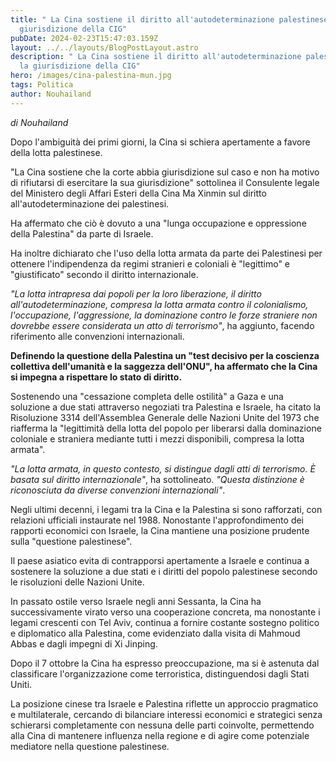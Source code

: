 ```yaml
---
title: " La Cina sostiene il diritto all'autodeterminazione palestinese e la
  giurisdizione della CIG"
pubDate: 2024-02-23T15:47:03.159Z
layout: ../../layouts/BlogPostLayout.astro
description: " La Cina sostiene il diritto all'autodeterminazione palestinese e
  la giurisdizione della CIG"
hero: /images/cina-palestina-mun.jpg
tags: Politica
author: Nouhailand
---
```

*di Nouhailand*

Dopo l'ambiguità dei primi giorni, la Cina si schiera apertamente a favore della lotta palestinese.

"La Cina sostiene che la corte abbia giurisdizione sul caso e non ha motivo di rifiutarsi di esercitare la sua giurisdizione" sottolinea il Consulente legale del Ministero degli Affari Esteri della Cina Ma Xinmin sul diritto all'autodeterminazione dei palestinesi.

Ha affermato che ciò è dovuto a una "lunga occupazione e oppressione della Palestina" da parte di Israele.

Ha inoltre dichiarato che l'uso della lotta armata da parte dei Palestinesi per ottenere l'indipendenza da regimi stranieri e coloniali è "legittimo" e "giustificato" secondo il diritto internazionale.

*"La lotta intrapresa dai popoli per la loro liberazione, il diritto all'autodeterminazione, compresa la lotta armata contro il colonialismo, l'occupazione, l'aggressione, la dominazione contro le forze straniere non dovrebbe essere considerata un atto di terrorismo"*, ha aggiunto, facendo riferimento alle convenzioni internazionali.

**Definendo la questione della Palestina un "test decisivo per la coscienza collettiva dell'umanità e la saggezza dell'ONU", ha affermato che la Cina si impegna a rispettare lo stato di diritto.**

Sostenendo una "cessazione completa delle ostilità" a Gaza e una soluzione a due stati attraverso negoziati tra Palestina e Israele, ha citato la Risoluzione 3314 dell'Assemblea Generale delle Nazioni Unite del 1973 che riafferma la "legittimità della lotta del popolo per liberarsi dalla dominazione coloniale e straniera mediante tutti i mezzi disponibili, compresa la lotta armata".

*"La lotta armata, in questo contesto, si distingue dagli atti di terrorismo. È basata sul diritto internazionale"*, ha sottolineato. *"Questa distinzione è riconosciuta da diverse convenzioni internazionali"*.

Negli ultimi decenni, i legami tra la Cina e la Palestina si sono rafforzati, con relazioni ufficiali instaurate nel 1988. Nonostante l'approfondimento dei rapporti economici con Israele, la Cina mantiene una posizione prudente sulla "questione palestinese". 

Il paese asiatico evita di contrapporsi apertamente a Israele e continua a sostenere la soluzione a due stati e i diritti del popolo palestinese secondo le risoluzioni delle Nazioni Unite. 

In passato ostile verso Israele negli anni Sessanta, la Cina ha successivamente virato verso una cooperazione concreta, ma nonostante i legami crescenti con Tel Aviv, continua a fornire costante sostegno politico e diplomatico alla Palestina, come evidenziato dalla visita di Mahmoud Abbas e dagli impegni di Xi Jinping. 

Dopo il 7 ottobre la Cina ha espresso preoccupazione, ma si è astenuta dal classificare l'organizzazione come terroristica, distinguendosi dagli Stati Uniti.

La posizione cinese tra Israele e Palestina riflette un approccio pragmatico e multilaterale, cercando di bilanciare interessi economici e strategici senza schierarsi completamente con nessuna delle parti coinvolte, permettendo alla Cina di mantenere influenza nella regione e di agire come potenziale mediatore nella questione palestinese.